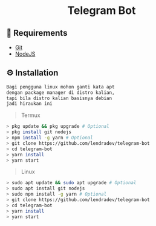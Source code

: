 # <p align="center">Telegram Bot</p>

## 📑 Requirements
- [Git](https://git-scm.com/downloads)
- [NodeJS](https://nodejs.org/en/download)

## ⚙️ Installation

```txt
Bagi pengguna linux mohon ganti kata apt
dengan package manager di distro kalian,
tapi bila distro kalian basisnya debian
jadi hiraukan ini
```

> Termux
```bash
> pkg update && pkg upgrade # Optional
> pkg install git nodejs
> npm install -g yarn # Optional
> git clone https://github.com/lendradev/telegram-bot
> cd telegram-bot
> yarn install
> yarn start
```

> Linux
```bash
> sudo apt update && sudo apt upgrade # Optional
> sudo apt install git nodejs
> sudo npm install -g yarn # Optional
> git clone https://github.com/lendradev/telegram-bot
> cd telegram-bot
> yarn install
> yarn start
```